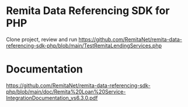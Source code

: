 # Remita Data Referencing SDK for PHP
Clone project, review and run https://github.com/RemitaNet/remita-data-referencing-sdk-php/blob/main/TestRemitaLendingServices.php

# Documentation
https://github.com/RemitaNet/remita-data-referencing-sdk-php/blob/main/doc/Remita%20Loan%20Service-IntegrationDocumentation_vs6.3.0.pdf
